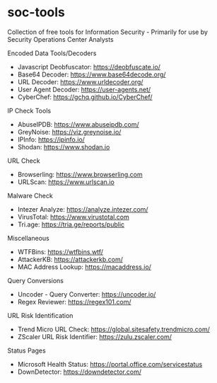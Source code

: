 # soc-tools
Collection of free tools for Information Security - Primarily for use by Security Operations Center Analysts

Encoded Data Tools/Decoders
* Javascript Deobfuscator: https://deobfuscate.io/
* Base64 Decoder: https://www.base64decode.org/
* URL Decoder: https://www.urldecoder.org/
* User Agent Decoder: https://user-agents.net/
* CyberChef: https://gchq.github.io/CyberChef/

IP Check Tools
* AbuseIPDB: https://www.abuseipdb.com/
* GreyNoise: https://viz.greynoise.io/
* IPInfo: https://ipinfo.io/
* Shodan: https://www.shodan.io

URL Check
* Browserling: https://www.browserling.com
* URLScan: https://www.urlscan.io

Malware Check
* Intezer Analyze: https://analyze.intezer.com/
* VirusTotal: https://www.virustotal.com
* Tri.age: https://tria.ge/reports/public

Miscellaneous
* WTFBins: https://wtfbins.wtf/
* AttackerKB: https://attackerkb.com/
* MAC Address Lookup: https://macaddress.io/

Query Conversions
* Uncoder - Query Converter: https://uncoder.io/
* Regex Reviewer: https://regex101.com/

URL Risk Identification
* Trend Micro URL Check: https://global.sitesafety.trendmicro.com/
* ZScaler URL Risk Identifier: https://zulu.zscaler.com/

Status Pages
* Microsoft Health Status: https://portal.office.com/servicestatus
* DownDetector: https://downdetector.com/
